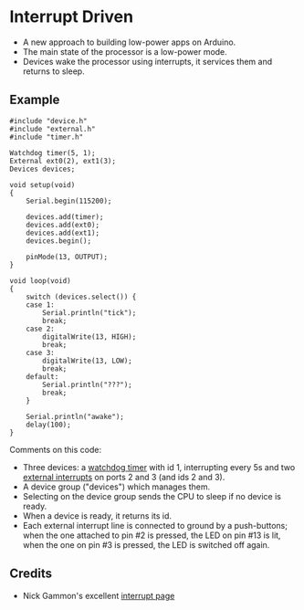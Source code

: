 Interrupt Driven
================

* A new approach to building low-power apps on Arduino.
* The main state of the processor is a low-power mode.
* Devices wake the processor using interrupts, it services them and
  returns to sleep.

Example
-------

    #include "device.h"
    #include "external.h"
    #include "timer.h"
    
    Watchdog timer(5, 1);
    External ext0(2), ext1(3);
    Devices devices;
    
    void setup(void)
    {
    	Serial.begin(115200);
    
    	devices.add(timer);
    	devices.add(ext0);
    	devices.add(ext1);
    	devices.begin();
    
    	pinMode(13, OUTPUT);
    }
    
    void loop(void)
    {
    	switch (devices.select()) {
    	case 1:
    		Serial.println("tick");
    		break;
    	case 2:
    		digitalWrite(13, HIGH);
    		break;
    	case 3:
    		digitalWrite(13, LOW);
    		break;
    	default:
    		Serial.println("???");
    		break;
    	}
    
    	Serial.println("awake");
    	delay(100);
    }

Comments on this code:
* Three devices: a 
[watchdog timer](http://evothings.com/watchdog-timers-how-to-reduce-power-usage-in-your-arduino-projects/) 
  with id 1, interrupting every 5s and two
  [external interrupts](http://gonium.net/md/2006/12/20/handling-external-interrupts-with-arduino/) 
  on ports 2 and 3 (and ids 2 and 3).
* A device group ("devices") which manages them.
* Selecting on the device group sends the CPU to sleep if no device is ready.
* When a device is ready, it returns its id.
* Each external interrupt line is connected to ground by a push-buttons; when
  the one attached to pin #2 is pressed, the LED on pin #13 is lit, when the
  one on pin #3 is pressed, the LED is switched off again.

Credits
-------
* Nick Gammon's excellent [interrupt page](http://gammon.com.au/interrupts)

